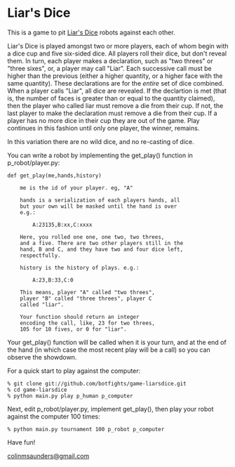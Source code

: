Liar's Dice
===========

This is a game to pit [Liar's Dice][1] robots against each other.

Liar's Dice is played amongst two or more players, each of whom
begin with a dice cup and five six-sided dice. All players roll their
dice, but don't reveal them. In turn, each player makes a declaration,
such as "two threes" or "three sixes", or, a player may call "Liar".
Each successive call must be higher than the previous (either a higher
quantity, or a higher face with the same quantity). These declarations
are for the *entire* set of dice combined. When a player calls "Liar",
all dice are revealed. If the declartion is met (that is, the number 
of faces is greater than or equal to the quantity claimed), then the 
player who called liar must remove a die from their cup. If not, the 
last player to make the declaration must remove a die from their cup. 
If a player has no more dice in their cup they are out of the game. 
Play continues in this fashion until only one player, the winner,
remains.

In this variation there are no wild dice, and no re-casting of dice.

You can write a robot by implementing the get\_play() function in 
p\_robot/player.py:

    def get_play(me,hands,history) 

        me is the id of your player. eg, "A"

        hands is a serialization of each players hands, all 
        but your own will be masked until the hand is over
        e.g.:
            
            A:23135,B:xx,C:xxxx

        Here, you rolled one one, one two, two threes,
        and a five. There are two other players still in the
        hand, B and C, and they have two and four dice left,
        respectfully.

        history is the history of plays. e.g.:

            A:23,B:33,C:0

        This means, player "A" called "two threes",
        player "B" called "three threes", player C 
        called "liar".

        Your function should return an integer 
        encoding the call, like, 23 for two threes,
        105 for 10 fives, or 0 for "liar".

Your get\_play() function will be called when it is your turn,
and at the end of the hand (in which case the most recent play
will be a call) so you can observe the showdown.

For a quick start to play against the computer:

    % git clone git://github.com/botfights/game-liarsdice.git
    % cd game-liarsdice
    % python main.py play p_human p_computer

Next, edit p\_robot/player.py, implement get\_play(), then play your
robot against the computer 100 times:

    % python main.py tournament 100 p_robot p_computer

Have fun!

colinmsaunders@gmail.com

[1]: http://en.wikipedia.org/wiki/Liar's_dice
